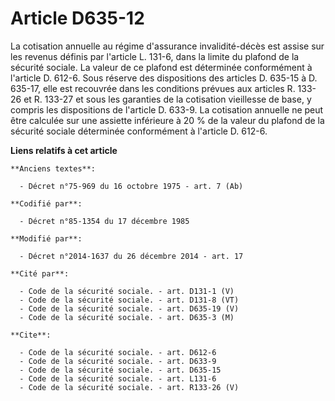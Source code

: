 # Article D635-12

La cotisation annuelle au régime d'assurance invalidité-décès est assise sur les revenus définis par l'article L. 131-6, dans
la limite du plafond de la sécurité sociale. La valeur de ce plafond est déterminée conformément à l'article D. 612-6. Sous
réserve des dispositions des articles D. 635-15 à D. 635-17, elle est recouvrée dans les conditions prévues aux articles R.
133-26 et R. 133-27 et sous les garanties de la cotisation vieillesse de base, y compris les dispositions de l'article D.
633-9. La cotisation annuelle ne peut être calculée sur une assiette inférieure à 20 % de la valeur du plafond de la sécurité
sociale déterminée conformément à l'article D. 612-6.

**Liens relatifs à cet article**

	**Anciens textes**:

	  - Décret n°75-969 du 16 octobre 1975 - art. 7 (Ab)

	**Codifié par**:

	  - Décret n°85-1354 du 17 décembre 1985

	**Modifié par**:

	  - Décret n°2014-1637 du 26 décembre 2014 - art. 17

	**Cité par**:

	  - Code de la sécurité sociale. - art. D131-1 (V)
	  - Code de la sécurité sociale. - art. D131-8 (VT)
	  - Code de la sécurité sociale. - art. D635-19 (V)
	  - Code de la sécurité sociale. - art. D635-3 (M)

	**Cite**:

	  - Code de la sécurité sociale. - art. D612-6
	  - Code de la sécurité sociale. - art. D633-9
	  - Code de la sécurité sociale. - art. D635-15
	  - Code de la sécurité sociale. - art. L131-6
	  - Code de la sécurité sociale. - art. R133-26 (V)
